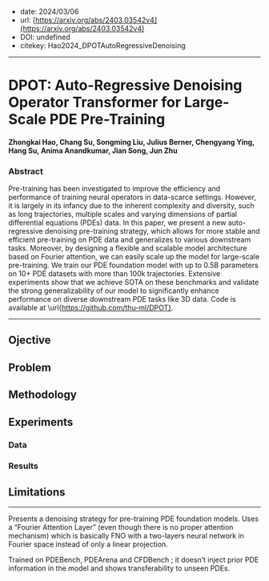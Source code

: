 - date: 2024/03/06
- url: [https://arxiv.org/abs/2403.03542v4](https://arxiv.org/abs/2403.03542v4)
- DOI: undefined
- citekey: Hao2024_DPOTAutoRegressiveDenoising
---

# DPOT: Auto-Regressive Denoising Operator Transformer for Large-Scale PDE Pre-Training

#### Zhongkai Hao, Chang Su, Songming Liu, Julius Berner, Chengyang Ying, Hang Su, Anima Anandkumar, Jian Song, Jun Zhu

### Abstract

Pre-training has been investigated to improve the efficiency and performance of training neural operators in data-scarce settings. However, it is largely in its infancy due to the inherent complexity and diversity, such as long trajectories, multiple scales and varying dimensions of partial differential equations (PDEs) data. In this paper, we present a new auto-regressive denoising pre-training strategy, which allows for more stable and efficient pre-training on PDE data and generalizes to various downstream tasks. Moreover, by designing a flexible and scalable model architecture based on Fourier attention, we can easily scale up the model for large-scale pre-training. We train our PDE foundation model with up to 0.5B parameters on 10+ PDE datasets with more than 100k trajectories. Extensive experiments show that we achieve SOTA on these benchmarks and validate the strong generalizability of our model to significantly enhance performance on diverse downstream PDE tasks like 3D data. Code is available at \url{https://github.com/thu-ml/DPOT}.

---

## Ojective

## Problem
<!-- regression / classification / génération ? -->
<!-- finetuning / adaptive learning ? -->
<!-- parametric / multiphysics ? -->

## Methodology
<!-- accent on encoding -->
<!-- transformer ? -->

## Experiments

### Data

### Results

## Limitations

---

Presents a denoising strategy for pre-training PDE foundation models. Uses a “Fourier Attention Layer” (even though there is no proper attention mechanism) which is basically FNO with a two-layers neural network in Fourier space instead of only a linear projection.

Trained on PDEBench, PDEArena and CFDBench ; it doesn’t inject prior PDE information in the model and shows transferability to unseen PDEs.